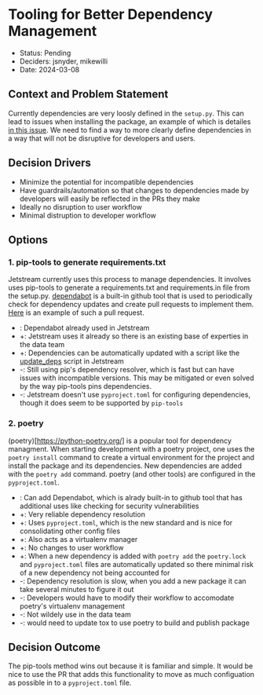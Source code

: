 # Tooling for Better Dependency Management

* Status: Pending
* Deciders: jsnyder, mikewilli
* Date: 2024-03-08


## Context and Problem Statement
Currently dependencies are very loosly defined in the `setup.py`. This can lead to issues when installing the package, an example of which is detailes [in this issue](https://github.com/mozilla/mozanalysis/issues/202).  We need to find a way to more clearly define dependencies in a way that will not be disruptive for developers and users.

## Decision Drivers
- Minimize the potential for incompatible dependencies
- Have guardrails/automation so that changes to dependencies made by developers will easily be reflected in the PRs they make
- Ideally no disruption to user workflow
- Minimal distruption to developer workflow

## Options

### 1. pip-tools to generate requirements.txt
Jetstream currently uses this process to manage dependencies.  It involves uses pip-tools to generate a requirements.txt and requirements.in file from the setup.py. [dependabot](https://github.blog/2020-06-01-keep-all-your-packages-up-to-date-with-dependabot/) is a built-in github tool that is used to periodically check for dependency updates and create pull requests to implement them.  [Here](https://github.com/mozilla/jetstream/pull/2017) is an example of such a pull request.

* : Dependabot already used in Jetstream
* +: Jetstream uses it already so there is an existing base of experties in the data team
* +: Dependencies can be automatically updated with a script like the [update_deps](https://github.com/mozilla/jetstream/blob/main/script/update_deps) script in Jetstream
* -: Still using pip's dependency resolver, which is fast but can have issues with incompatible versions.  This may be mitigated or even solved by the way pip-tools pins dependencies.
* -: Jetstream doesn't use `pyproject.toml` for configuring dependencies, though it does seem to be supported by `pip-tools`

### 2. poetry
(poetry)[https://python-poetry.org/] is a popular tool for dependency managment.  When starting development with a poetry project, one uses the `poetry install` command to create a virtual environment for the project and install the package and its dependencies.  New dependencies are added with the `poetry add` command.  poetry (and other tools) are configured in the `pyproject.toml`.

* : Can add Dependabot, which is alrady built-in to github tool that has additional uses like checking for security vulnerabilities
* +: Very reliable dependency resolution
* +: Uses `pyproject.toml`, which is the new standard and is nice for consolidating other config files
* +: Also acts as a virtualenv manager
* +: No changes to user workflow
* +: When a new dependency is added with `poetry add` the `poetry.lock` and `pyproject.toml` files are automatically updated so there minimal risk of a new dependency not being accounted for
* -: Dependency resolution is slow, when you add a new package it can take several minutes to figure it out
* -: Developers would have to modify their workflow to accomodate poetry's virtualenv management
* -: Not wildely use in the data team
* -: would need to update tox to use poetry to build and publish package

## Decision Outcome

The pip-tools method wins out because it is familiar and simple.  It would be nice to use the PR that adds this functionality to move as much configuation as possible in to a `pyproject.toml` file.